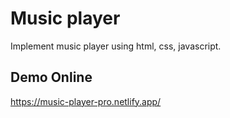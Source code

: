 # Music player
Implement music player using html, css, javascript.
## Demo Online 
https://music-player-pro.netlify.app/
